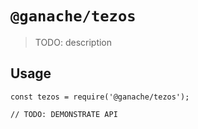 # `@ganache/tezos`

> TODO: description

## Usage

```
const tezos = require('@ganache/tezos');

// TODO: DEMONSTRATE API
```
